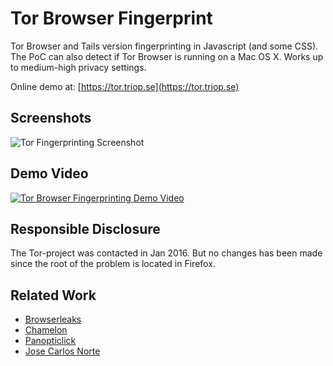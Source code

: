 # Tor Browser Fingerprint
Tor Browser and Tails version fingerprinting in Javascript (and some CSS). The PoC can also detect if Tor Browser is running on a Mac OS X. Works up to medium-high privacy settings.

Online demo at: [https://tor.triop.se](https://tor.triop.se)
## Screenshots
![Tor Fingerprinting Screenshot](https://triop.se/wp-content/uploads/2016/05/Tor-and-Tails-fingerprinting_small-2.png)
## Demo Video
[![Tor Browser Fingerprinting Demo Video](https://triop.se/wp-content/uploads/2016/05/Tor-and-Tails-fingerprinting-video-small.png)](https://www.youtube.com/watch?v=ebCGj45Hiv8)
## Responsible Disclosure
The Tor-project was contacted in Jan 2016. But no changes has been made since the root of the problem is located in Firefox.
## Related Work
* [Browserleaks](https://www.browserleaks.com/firefox)
* [Chamelon](https://github.com/ghostwords/chameleon)
* [Panopticlick](https://panopticlick.eff.org/)
* [Jose Carlos Norte](http://jcarlosnorte.com/security/2016/03/06/advanced-tor-browser-fingerprinting.html)
